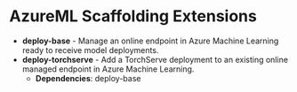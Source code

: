 # AzureML Scaffolding Extensions

- **deploy-base** - Manage an online endpoint in Azure Machine Learning ready to receive model
    deployments.
- **deploy-torchserve** - Add a TorchServe deployment to an existing online managed endpoint in
    Azure Machine Learning.
    - **Dependencies**: deploy-base